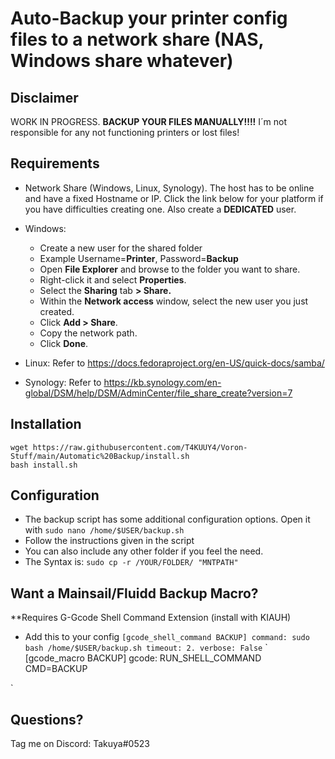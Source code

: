 
# Auto-Backup your printer config files to a network share (NAS, Windows share whatever)

## Disclaimer
WORK IN PROGRESS. **BACKUP YOUR FILES MANUALLY!!!!**
I´m not responsible for any not functioning printers or lost files!

## Requirements 
 * Network Share (Windows, Linux, Synology). The host has to be online and have a fixed Hostname or IP. 
 Click the link below for your platform if you have difficulties creating one. Also create a **DEDICATED** user. 
 
 * Windows: 
	* Create a new user for the shared folder
	* Example Username=**Printer**, Password=**Backup**
	* Open  **File Explorer**  and browse to the folder you want to share.
	* Right-click it and select  **Properties**.
	* Select the **Sharing** tab **> Share.**
	* Within the  **Network access**  window, select the new user you just created.
	* Click  **Add > Share**.
	* Copy the network path.
	* Click  **Done**.
			
	
* Linux: Refer to https://docs.fedoraproject.org/en-US/quick-docs/samba/
 * Synology: Refer to https://kb.synology.com/en-global/DSM/help/DSM/AdminCenter/file_share_create?version=7

## Installation

    wget https://raw.githubusercontent.com/T4KUUY4/Voron-Stuff/main/Automatic%20Backup/install.sh
    bash install.sh
## Configuration
* The backup script has some additional configuration options. Open it with `sudo nano /home/$USER/backup.sh`
*  Follow the instructions given in the script
* You can also include any other folder if you feel the need. 
* The Syntax is: `sudo cp -r /YOUR/FOLDER/ "MNTPATH"`
 
## Want a Mainsail/Fluidd Backup Macro?
**Requires G-Gcode Shell Command Extension (install with KIAUH)
* Add this to your config
` [gcode_shell_command BACKUP]
command: sudo bash /home/$USER/backup.sh
timeout: 2.
verbose: False
`
`
[gcode_macro BACKUP]
gcode:
	RUN_SHELL_COMMAND CMD=BACKUP

`


## Questions? 
Tag me on Discord: Takuya#0523
